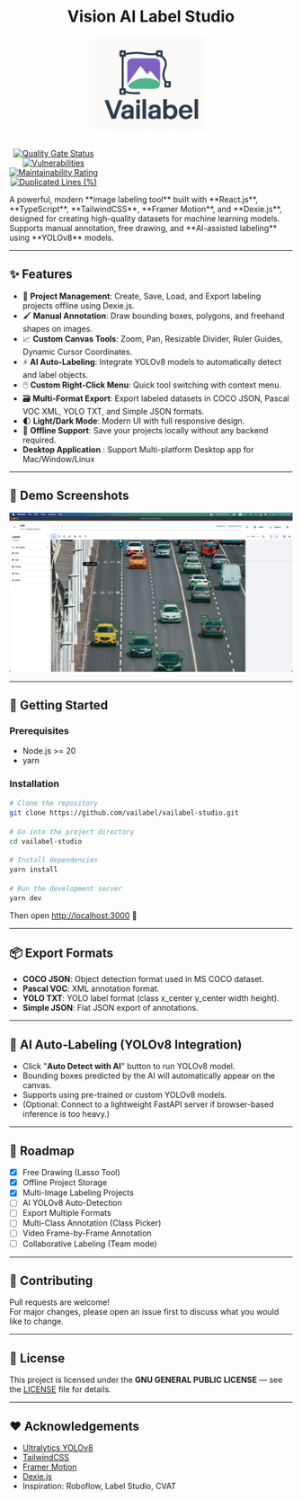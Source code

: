 <h1 align="center">Vision AI Label Studio</h1>
<p align="center">
  <img src="/docs/logo.png" alt="Logo" width="200">
</p>
<span align="center" style="display: flex; flex-direction: row; align-items: center;">

[![Quality Gate Status](https://sonarcloud.io/api/project_badges/measure?project=vailabel_vailabel-studio&metric=alert_status)](https://sonarcloud.io/summary/new_code?id=vailabel_vailabel-studio)  
[![Vulnerabilities](https://sonarcloud.io/api/project_badges/measure?project=vailabel_vailabel-studio&metric=vulnerabilities)](https://sonarcloud.io/summary/new_code?id=vailabel_vailabel-studio)  
[![Maintainability Rating](https://sonarcloud.io/api/project_badges/measure?project=vailabel_vailabel-studio&metric=sqale_rating)](https://sonarcloud.io/summary/new_code?id=vailabel_vailabel-studio)  
[![Duplicated Lines (%)](https://sonarcloud.io/api/project_badges/measure?project=vailabel_vailabel-studio&metric=duplicated_lines_density)](https://sonarcloud.io/summary/new_code?id=vailabel_vailabel-studio)

</span>
A powerful, modern **image labeling tool** built with **React.js**, **TypeScript**, **TailwindCSS**, **Framer Motion**, and **Dexie.js**, designed for creating high-quality datasets for machine learning models.  
Supports manual annotation, free drawing, and **AI-assisted labeling** using **YOLOv8** models.

---

## ✨ Features

- 🚀 **Project Management**: Create, Save, Load, and Export labeling projects offline using Dexie.js.
- 🖌️ **Manual Annotation**: Draw bounding boxes, polygons, and freehand shapes on images.
- 📈 **Custom Canvas Tools**: Zoom, Pan, Resizable Divider, Ruler Guides, Dynamic Cursor Coordinates.
- ⚡ **AI Auto-Labeling**: Integrate YOLOv8 models to automatically detect and label objects.
- 🖱️ **Custom Right-Click Menu**: Quick tool switching with context menu.
- 🗃️ **Multi-Format Export**: Export labeled datasets in COCO JSON, Pascal VOC XML, YOLO TXT, and Simple JSON formats.
- 🌓 **Light/Dark Mode**: Modern UI with full responsive design.
- 💾 **Offline Support**: Save your projects locally without any backend required.
- **Desktop Application** : Support Multi-platform Desktop app for Mac/Window/Linux

---

## 📸 Demo Screenshots

![Studio](/docs/screens/studio.gif)

---

## 🚀 Getting Started

### Prerequisites

- Node.js >= 20
- yarn

### Installation

```bash
# Clone the repository
git clone https://github.com/vailabel/vailabel-studio.git

# Go into the project directory
cd vailabel-studio

# Install dependencies
yarn install

# Run the development server
yarn dev
```

Then open [http://localhost:3000](http://localhost:3000) 🚀

---

## 📦 Export Formats

- **COCO JSON**: Object detection format used in MS COCO dataset.
- **Pascal VOC**: XML annotation format.
- **YOLO TXT**: YOLO label format (class x_center y_center width height).
- **Simple JSON**: Flat JSON export of annotations.

---

## 🤖 AI Auto-Labeling (YOLOv8 Integration)

- Click "**Auto Detect with AI**" button to run YOLOv8 model.
- Bounding boxes predicted by the AI will automatically appear on the canvas.
- Supports using pre-trained or custom YOLOv8 models.
- (Optional: Connect to a lightweight FastAPI server if browser-based inference is too heavy.)

---

## 📝 Roadmap

- [x] Free Drawing (Lasso Tool)
- [x] Offline Project Storage
- [x] Multi-Image Labeling Projects
- [ ] AI YOLOv8 Auto-Detection
- [ ] Export Multiple Formats
- [ ] Multi-Class Annotation (Class Picker)
- [ ] Video Frame-by-Frame Annotation
- [ ] Collaborative Labeling (Team mode)

---

## 🤝 Contributing

Pull requests are welcome!  
For major changes, please open an issue first to discuss what you would like to change.

---

## 📄 License

This project is licensed under the **GNU GENERAL PUBLIC LICENSE** — see the [LICENSE](LICENSE) file for details.

---

## ❤️ Acknowledgements

- [Ultralytics YOLOv8](https://github.com/ultralytics/ultralytics)
- [TailwindCSS](https://tailwindcss.com/)
- [Framer Motion](https://www.framer.com/motion/)
- [Dexie.js](https://dexie.org/)
- Inspiration: Roboflow, Label Studio, CVAT
